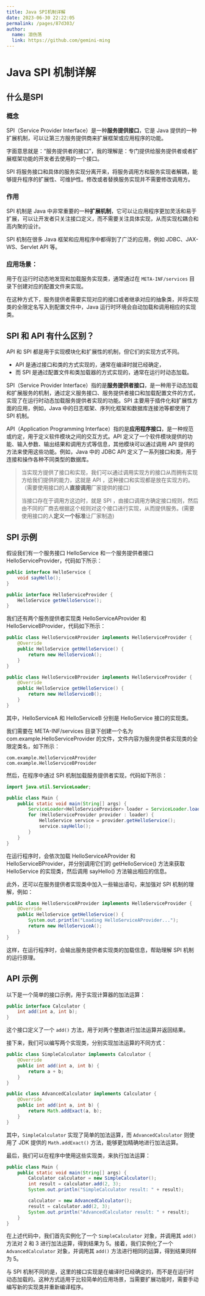 ```yaml
---
title: Java SPI机制详解
date: 2023-06-30 22:22:05
permalink: /pages/87d303/
author: 
  name: 泪伤荡
  link: https://github.com/gemini-ming
---
```

# Java SPI 机制详解

## 什么是SPI

### 概念

SPI（Service Provider Interface）是一种**服务提供接口**，它是 Java 提供的一种扩展机制，可以让第三方服务提供商来扩展框架或应用程序的功能。

字面意思就是：“服务提供者的接口”，我的理解是：专门提供给服务提供者或者扩展框架功能的开发者去使用的一个接口。

SPI 将服务接口和具体的服务实现分离开来，将服务调用方和服务实现者解耦，能够提升程序的扩展性、可维护性。修改或者替换服务实现并不需要修改调用方。

### 作用

SPI 机制是 Java 中非常重要的一种**扩展机制**，它可以让应用程序更加灵活和易于扩展，可以让开发者只关注接口定义，而不需要关注具体实现，从而实现松耦合和高内聚的设计。

SPI 机制在很多 Java 框架和应用程序中都得到了广泛的应用，例如 JDBC、JAX-WS、Servlet API 等。

### 应用场景：

用于在运行时动态地发现和加载服务实现类，通常通过在 `META-INF/services` 目录下创建对应的配置文件来实现。

在这种方式下，服务提供者需要实现对应的接口或者继承对应的抽象类，并将实现类的全限定名写入到配置文件中，Java 运行时环境会自动加载和调用相应的实现类。

## SPI 和 API 有什么区别？

API 和 SPI 都是用于实现模块化和扩展性的机制，但它们的实现方式不同。

- API 是通过接口和类的方式实现的，通常在编译时就已经确定，
- 而 SPI 是通过配置文件和类加载器的方式实现的，通常在运行时动态加载。

SPI（Service Provider Interface）指的是**服务提供者接口**，是一种用于动态加载和扩展服务的机制，通过定义服务接口、服务提供者接口和加载配置文件的方式，实现了在运行时动态加载服务提供者实现的功能。SPI 主要用于插件化和扩展性方面的应用，例如，Java 中的日志框架、序列化框架和数据库连接池等都使用了 SPI 机制。

API（Application Programming Interface）指的是**应用程序接口**，是一种规范或约定，用于定义软件模块之间的交互方式。API 定义了一个软件模块提供的功能、输入参数、输出结果和调用方式等信息，其他模块可以通过调用 API 提供的方法来使用这些功能。例如，Java 中的 JDBC API 定义了一系列接口和类，用于连接和操作各种不同类型的数据库。

>当实现方提供了接口和实现，我们可以通过调用实现方的接口从而拥有实现方给我们提供的能力，这就是 API ，这种接口和实现都是放在实现方的。（需要使用接口的人**直接调用**厂家提供的接口）
>
>当接口存在于调用方这边时，就是 SPI ，由接口调用方确定接口规则，然后由不同的厂商去根据这个规则对这个接口进行实现，从而提供服务。(需要使用接口的人**定义一个标准**让厂家制造)

## SPI 示例

假设我们有一个服务接口 HelloService 和一个服务提供者接口 HelloServiceProvider，代码如下所示：

```java
public interface HelloService {
    void sayHello();
}

public interface HelloServiceProvider {
    HelloService getHelloService();
}
```


我们还有两个服务提供者实现类 HelloServiceAProvider 和 HelloServiceBProvider，代码如下所示：

```java
public class HelloServiceAProvider implements HelloServiceProvider {
    @Override
    public HelloService getHelloService() {
        return new HelloServiceA();
    }
}

public class HelloServiceBProvider implements HelloServiceProvider {
    @Override
    public HelloService getHelloService() {
        return new HelloServiceB();
    }
}
```


其中，HelloServiceA 和 HelloServiceB 分别是 HelloService 接口的实现类。

我们需要在 META-INF/services 目录下创建一个名为 com.example.HelloServiceProvider 的文件，文件内容为服务提供者实现类的全限定类名，如下所示：

```properties
com.example.HelloServiceAProvider
com.example.HelloServiceBProvider
```

然后，在程序中通过 SPI 机制加载服务提供者实现，代码如下所示：

```java
import java.util.ServiceLoader;

public class Main {
    public static void main(String[] args) {
        ServiceLoader<HelloServiceProvider> loader = ServiceLoader.load(HelloServiceProvider.class);
        for (HelloServiceProvider provider : loader) {
            HelloService service = provider.getHelloService();
            service.sayHello();
        }
    }
}
```

在运行程序时，会依次加载 HelloServiceAProvider 和 HelloServiceBProvider，并分别调用它们的 getHelloService() 方法来获取 HelloService 的实现类，然后调用 sayHello() 方法输出相应的信息。

此外，还可以在服务提供者实现类中加入一些输出语句，来加强对 SPI 机制的理解，例如：

```java
public class HelloServiceAProvider implements HelloServiceProvider {
    @Override
    public HelloService getHelloService() {
        System.out.println("Loading HelloServiceAProvider...");
        return new HelloServiceA();
    }
}
```

这样，在运行程序时，会输出服务提供者实现类的加载信息，帮助理解 SPI 机制的运行原理。

## API 示例

以下是一个简单的接口示例，用于实现计算器的加法运算：

```java
public interface Calculator {
    int add(int a, int b);
}
```

这个接口定义了一个 `add()` 方法，用于对两个整数进行加法运算并返回结果。

接下来，我们可以编写两个实现类，分别实现加法运算的不同方式：

```java
public class SimpleCalculator implements Calculator {
    @Override
    public int add(int a, int b) {
        return a + b;
    }
}

public class AdvancedCalculator implements Calculator {
    @Override
    public int add(int a, int b) {
        return Math.addExact(a, b);
    }
}
```

其中，`SimpleCalculator` 实现了简单的加法运算，而 `AdvancedCalculator` 则使用了 JDK 提供的 `Math.addExact()` 方法，能够更加精确地进行加法运算。

最后，我们可以在程序中使用这些实现类，来执行加法运算：

```java
public class Main {
    public static void main(String[] args) {
        Calculator calculator = new SimpleCalculator();
        int result = calculator.add(2, 3);
        System.out.println("SimpleCalculator result: " + result);

        calculator = new AdvancedCalculator();
        result = calculator.add(2, 3);
        System.out.println("AdvancedCalculator result: " + result);
    }
}
```

在上述代码中，我们首先实例化了一个 `SimpleCalculator` 对象，并调用其 `add()` 方法对 2 和 3 进行加法运算，得到结果为 5。接着，我们实例化了一个 `AdvancedCalculator` 对象，并调用其 `add()` 方法进行相同的运算，得到结果同样为 5。

与 SPI 机制不同的是，这里的接口实现是在编译时已经确定的，而不是在运行时动态加载的。这种方式适用于比较简单的应用场景，当需要扩展功能时，需要手动编写新的实现类并重新编译程序。
